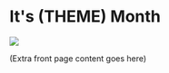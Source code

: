 # It's (THEME) Month

<div class="hline-r"></div>

![](http://i.imgur.com/NwXs6md.jpg)

(Extra front page content goes here)
